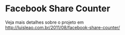 Facebook Share Counter
======================

Veja mais detalhes sobre o projeto em http://luisleao.com.br/2011/08/facebook-share-counter/

